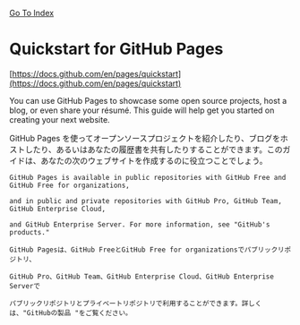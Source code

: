 [Go To Index](../)
# Quickstart for GitHub Pages

[https://docs.github.com/en/pages/quickstart](https://docs.github.com/en/pages/quickstart)

You can use GitHub Pages to showcase some open source projects, host a blog, or even share your résumé. This guide will help get you started on creating your next website.

GitHub Pages を使ってオープンソースプロジェクトを紹介したり、ブログをホストしたり、あるいはあなたの履歴書を共有したりすることができます。このガイドは、あなたの次のウェブサイトを作成するのに役立つことでしょう。

```
GitHub Pages is available in public repositories with GitHub Free and GitHub Free for organizations, 

and in public and private repositories with GitHub Pro, GitHub Team, GitHub Enterprise Cloud, 

and GitHub Enterprise Server. For more information, see "GitHub's products."

GitHub Pagesは、GitHub FreeとGitHub Free for organizationsでパブリックリポジトリ、

GitHub Pro、GitHub Team、GitHub Enterprise Cloud、GitHub Enterprise Serverで

パブリックリポジトリとプライベートリポジトリで利用することができます。詳しくは、"GitHubの製品 "をご覧ください。
```